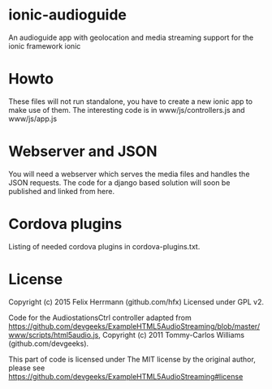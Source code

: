 # ionic-audioguide
An audioguide app with geolocation and media streaming support for the ionic framework
ionic

# Howto 
These files will not run standalone, you have to create a new ionic app to make use of them. The interesting code is in www/js/controllers.js and www/js/app.js

# Webserver and JSON
You will need a webserver which serves the media files and handles the JSON requests. The code for a django based solution will soon be published and linked from here. 

# Cordova plugins
Listing of needed cordova plugins in cordova-plugins.txt.

# License
Copyright (c) 2015 Felix Herrmann (github.com/hfx)
Licensed under GPL v2. 

Code for the AudiostationsCtrl controller adapted from https://github.com/devgeeks/ExampleHTML5AudioStreaming/blob/master/www/scripts/html5audio.js, Copyright (c) 2011 Tommy-Carlos Williams (github.com/devgeeks). 

This part of code is licensed under The MIT license by the original author, please see https://github.com/devgeeks/ExampleHTML5AudioStreaming#license
